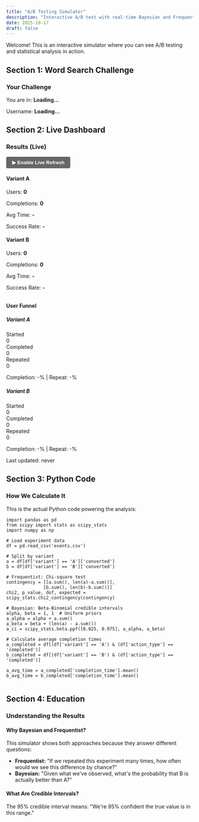 ```yaml
---
title: "A/B Testing Simulator"
description: "Interactive A/B test with real-time Bayesian and Frequentist statistics"
date: 2025-10-17
draft: false
---
```


Welcome! This is an interactive simulator where you can see A/B testing and statistical analysis in action.

## Section 1: Word Search Challenge

<div id="puzzle-section" class="simulator-section">
  <h3>Your Challenge</h3>
  <p>You are in: <strong id="user-variant">Loading...</strong></p>
  <p>Username: <strong id="user-username">Loading...</strong></p>
  <p id="difficulty-display"></p>
  
  <div id="puzzle-container" style="display: none;">
    <div id="letter-grid" class="letter-grid"></div>
    <div style="margin: 1.5rem 0;">
      <p><strong>Words to find: <span id="target-word-count">0</span></strong></p>
      <p id="timer" style="font-size: 2rem; font-weight: bold; color: #0066cc; font-family: monospace;">00:60:00</p>
      <button id="start-button" class="puzzle-button">▶ Start Challenge</button>
      <button id="reset-button" class="puzzle-button" style="display: none;">↻ Reset</button>
    </div>
    <div style="margin: 1rem 0;">
      <input type="text" id="word-input" placeholder="Type a 4-letter word and press Enter" style="display: none; padding: 8px; width: 100%; font-size: 1rem; border: 1px solid #ddd; border-radius: 4px;">
      <div id="guessed-words" style="margin-top: 1rem; min-height: 2rem;">
        <p style="font-size: 0.9rem; color: #666;">Found words: <span id="found-words-list" style="font-weight: bold;"></span></p>
      </div>
    </div>
    <!-- Success message -->
    <div id="completion-message" style="display: none; margin-top: 1.5rem; padding: 1.25rem; background: linear-gradient(135deg, #e8f5e9 0%, #c8e6c9 100%); border-radius: 8px; border-left: 4px solid #27ae60;">
      <div style="text-align: center; line-height: 1.4;">
        <h4 style="color: #27ae60; margin: 0 0 0.5rem 0; font-size: 1.1rem;">🎉 Challenge Complete!</h4>
        <p style="margin: 0.25rem 0; font-size: 0.95rem; color: #333;">
          <strong style="color: #0066cc; font-family: monospace; font-size: 1.1rem;" id="completion-time-display">--:--:--</strong>
          <span style="margin: 0 0.5rem; color: #999;">|</span>
          <span style="color: #666;"><strong id="completion-guesses">0</strong> guesses</span>
        </p>
        <p id="comparison-text" style="margin: 0.25rem 0; font-size: 0.9rem; color: #27ae60; font-weight: 600;">Loading comparison...</p>
        <div style="margin-top: 0.75rem; display: flex; gap: 0.5rem; justify-content: center; flex-wrap: wrap;">
          <button id="try-again-button" class="compact-button" style="padding: 6px 14px; font-size: 0.85rem; background-color: #27ae60; color: white; border: none; border-radius: 4px; cursor: pointer; font-weight: 600;">🔄 Try Again</button>
          <a href="#dashboard-section" style="padding: 6px 14px; font-size: 0.85rem; background-color: #3498db; color: white; text-decoration: none; border-radius: 4px; font-weight: 600; display: inline-block;">📊 View Stats</a>
        </div>
      </div>
    </div>
    <!-- Failure message (separate from completion message) -->
    <div id="failure-message" style="display: none; margin-top: 1.5rem; padding: 1.25rem; background: linear-gradient(135deg, #ffebee 0%, #ffcdd2 100%); border-radius: 8px; border-left: 4px solid #e53935;">
      <div style="text-align: center; line-height: 1.4;">
        <h4 style="color: #c62828; margin: 0 0 0.5rem 0; font-size: 1.1rem;">⏱️ Time's Up!</h4>
        <p style="margin: 0.25rem 0; font-size: 0.95rem; color: #333;">
          You found <strong id="failure-words-found">0</strong> out of <strong id="failure-words-total">0</strong> words in 60 seconds.
        </p>
        <p style="margin: 0.5rem 0; font-size: 0.9rem; color: #666;">Don't worry! Try again and beat the clock. 💪</p>
        <div style="margin-top: 0.75rem;">
          <button id="try-again-failure-button" class="compact-button" style="padding: 6px 14px; font-size: 0.85rem; background-color: #e53935; color: white; border: none; border-radius: 4px; cursor: pointer; font-weight: 600;">🔄 Try Again</button>
        </div>
      </div>
    </div>
  </div>
</div>


## Section 2: Live Dashboard

<div id="dashboard-section" class="simulator-section">
  <h3>Results (Live)</h3>
  
  <div style="margin-bottom: 1rem;">
    <button id="polling-toggle" style="padding: 8px 16px; background-color: #666; color: white; border: none; border-radius: 4px; cursor: pointer; font-weight: bold;">▶ Enable Live Refresh</button>
  </div>
  
  <div class="dashboard">
    <div class="variant-stats">
      <h4>Variant A</h4>
      <p>Users: <strong id="variant-a-users">0</strong></p>
      <p>Completions: <strong id="variant-a-completions">0</strong></p>
      <p>Avg Time: <strong id="variant-a-avg-time">-</strong></p>
      <p>Success Rate: <strong id="variant-a-success-rate">-</strong></p>
    </div>
    <div class="variant-stats">
      <h4>Variant B</h4>
      <p>Users: <strong id="variant-b-users">0</strong></p>
      <p>Completions: <strong id="variant-b-completions">0</strong></p>
      <p>Avg Time: <strong id="variant-b-avg-time">-</strong></p>
      <p>Success Rate: <strong id="variant-b-success-rate">-</strong></p>
    </div>
  </div>
  
  <h4 style="margin-top: 2rem;">User Funnel</h4>
  <div class="funnel-container">
    <div class="funnel-variant">
      <h5>Variant A</h5>
      <div class="funnel-bar">
        <div class="funnel-label">Started</div>
        <div class="funnel-bar-fill" id="funnel-a-started" style="width: 0%; background-color: #3498db;">
          <span class="funnel-count">0</span>
        </div>
      </div>
      <div class="funnel-bar">
        <div class="funnel-label">Completed</div>
        <div class="funnel-bar-fill" id="funnel-a-completed" style="width: 0%; background-color: #27ae60;">
          <span class="funnel-count">0</span>
        </div>
      </div>
      <div class="funnel-bar">
        <div class="funnel-label">Repeated</div>
        <div class="funnel-bar-fill" id="funnel-a-repeated" style="width: 0%; background-color: #f39c12;">
          <span class="funnel-count">0</span>
        </div>
      </div>
      <p class="funnel-rates" id="funnel-a-rates">Completion: -% | Repeat: -%</p>
    </div>
    <!-- Funnel Visualization -->
    <div class="funnel-variant">
      <h5>Variant B</h5>
      <div class="funnel-bar">
        <div class="funnel-label">Started</div>
        <div class="funnel-bar-fill" id="funnel-b-started" style="width: 0%; background-color: #3498db;">
          <span class="funnel-count">0</span>
        </div>
      </div>
      <div class="funnel-bar">
        <div class="funnel-label">Completed</div>
        <div class="funnel-bar-fill" id="funnel-b-completed" style="width: 0%; background-color: #27ae60;">
          <span class="funnel-count">0</span>
        </div>
      </div>
      <div class="funnel-bar">
        <div class="funnel-label">Repeated</div>
        <div class="funnel-bar-fill" id="funnel-b-repeated" style="width: 0%; background-color: #f39c12;">
          <span class="funnel-count">0</span>
        </div>
      </div>
      <p class="funnel-rates" id="funnel-b-rates">Completion: -% | Repeat: -%</p>
    </div>
  </div>
  
  <p class="last-updated">Last updated: <span id="last-updated">never</span></p>
</div>

## Section 3: Python Code

<div id="code-section" class="simulator-section">
  <h3>How We Calculate It</h3>
  <p>This is the actual Python code powering the analysis:</p>
  
  <pre><code class="language-python">import pandas as pd
from scipy import stats as scipy_stats
import numpy as np

# Load experiment data
df = pd.read_csv('events.csv')

# Split by variant
a = df[df['variant'] == 'A']['converted']
b = df[df['variant'] == 'B']['converted']

# Frequentist: Chi-square test
contingency = [[a.sum(), len(a)-a.sum()],
              [b.sum(), len(b)-b.sum()]]
chi2, p_value, dof, expected = scipy_stats.chi2_contingency(contingency)

# Bayesian: Beta-Binomial credible intervals
alpha, beta = 1, 1  # Uniform priors
a_alpha = alpha + a.sum()
a_beta = beta + (len(a) - a.sum())
a_ci = scipy_stats.beta.ppf([0.025, 0.975], a_alpha, a_beta)

# Calculate average completion times
a_completed = df[(df['variant'] == 'A') & (df['action_type'] == 'completed')]
b_completed = df[(df['variant'] == 'B') & (df['action_type'] == 'completed')]

a_avg_time = a_completed['completion_time'].mean()
b_avg_time = b_completed['completion_time'].mean()
  </code></pre>
</div>

## Section 4: Education

<div id="education-section" class="simulator-section">
  <h3>Understanding the Results</h3>
  
  <h4>Why Bayesian and Frequentist?</h4>
  <p>This simulator shows both approaches because they answer different questions:</p>
  <ul>
    <li><strong>Frequentist:</strong> "If we repeated this experiment many times, how often would we see this difference by chance?"</li>
    <li><strong>Bayesian:</strong> "Given what we've observed, what's the probability that B is actually better than A?"</li>
  </ul>
  
  <h4>What Are Credible Intervals?</h4>
  <p>The 95% credible interval means: "We're 95% confident the true value is in this range."</p>
</div>

<link rel="stylesheet" href="/css/ab-simulator.css?v=1.1">
<script src="/js/ab-simulator.js?v=1.1"></script>
